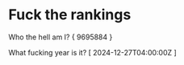 # Fuck the rankings

Who the hell am I?
{ 9695884 }

What fucking year is it?
[ 2024-12-27T04:00:00Z ]
